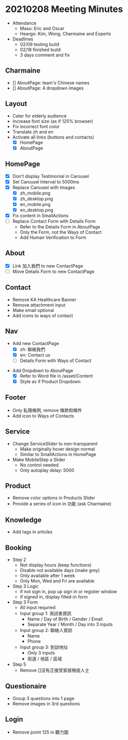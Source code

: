 # 20210208 Meeting Minutes

* Attendance
  * Masu: Eric and Oscar
  * Heargo: Kim, Wong, Charmaine and Experts
* Deadlines
  * 02/09 testing build
  * 02/18 finished build
  * 3 days comment and fix

## Charmaine

- [] AboutPage: team's Chinese names
- [] AboutPage: 4 dropdown images

## Layout

* Cater for elderly audience
* Increase font size (as if 125% browser)
* Fix incorrect font color
* Translate zh and en
* Activate all links (buttons and contacts)
  - [x] HomePage
  - [x] AboutPage

## HomePage

- [x] Don't display Testimonial in Carousel
- [x] Set Carousel Interval to 5000ms
- [x] Replace Carousel with Images
  - [x] zh_mobile.png
  - [x] zh_desktop.png
  - [x] en_mobile.png
  - [x] en_desktop.png
- [x] Fix content in SmallActions
- [ ] Replace Contact Form with Details Form
  * Refer to the Details Form in AboutPage
  * Only the Form, not the Ways of Contact
  * Add Human Verification to Form

## About

- [x] Link 加入我們 to new ContactPage
- [ ] Move Details Form to new ContactPage

## Contact

* Remove KA Healthcare Banner
* Remove attachment input
* Make email optional
* Add icons to ways of contact

## Nav

* Add new ContactPage
  - [x] zh: 聯絡我們
  - [x] en: Contact us
  - [ ] Details Form with Ways of Contact
- Add Dropdown to AboutPage
  - [x] Refer to Word file in /asset/Content
  - [x] Style as if Product Dropdown

## Footer

* Only 私隱條例, remove 條款和條件
* Add icon to Ways of Contacts

## Service

* Change ServiceSlider to non-transparent
  * Make originally hover design normal
  * Similar to SmallActions in HomePage
* Make MobileStep a Slider
  * No control needed
  * Only autoplay delay: 5000

## Product

* Remove color options in Products Slider
* Provide a series of icon in 功能 (ask Charmaine)

## Knowledge

* Add tags in articles

## Booking

* Step 2
  * Not display hours (keep functions)
  * Disable not available days (make grey)
  * Only available after 1 week
  * Only Mon, Wed and Fri are available
* Step 3 Logic
  * if not sign in, pop up sign in or register window
  * if signed in, display filled-in form
* Step 3 Form
  * All input requried
  * Input group 1: 測試者資訊
    * Name / Day of Birth / Gender / Email
    * Separate Year / Month / Day into 3 inputs
  * Input group 2: 聯絡人資訊
    * Name
    * Phone
  * Input group 3: 到訪地址
    * Only 3 inputs
    * 街道 / 地區 / 區域
* Step 5
  * Remove []沒有正接受家居檢疫人士

## Questionaire

* Group 3 questions into 1 page
* Remove images in 3rd questions

## Login

* Remove point 125 in 聽力圖